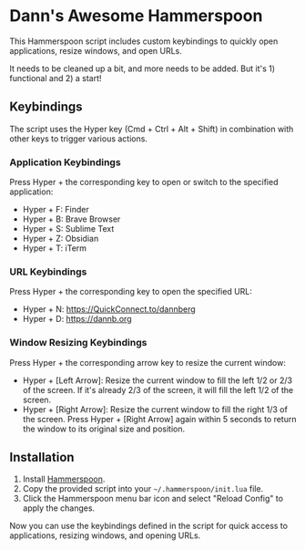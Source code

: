 # Dann's Awesome Hammerspoon

This Hammerspoon script includes custom keybindings to quickly open applications, resize windows, and open URLs.

It needs to be cleaned up a bit, and more needs to be added. But it's 1) functional and 2) a start!

## Keybindings

The script uses the Hyper key (Cmd + Ctrl + Alt + Shift) in combination with other keys to trigger various actions.

### Application Keybindings

Press Hyper + the corresponding key to open or switch to the specified application:

- Hyper + F: Finder
- Hyper + B: Brave Browser
- Hyper + S: Sublime Text
- Hyper + Z: Obsidian
- Hyper + T: iTerm

### URL Keybindings

Press Hyper + the corresponding key to open the specified URL:

- Hyper + N: https://QuickConnect.to/dannberg
- Hyper + D: https://dannb.org

### Window Resizing Keybindings

Press Hyper + the corresponding arrow key to resize the current window:

- Hyper + [Left Arrow]: Resize the current window to fill the left 1/2 or 2/3 of the screen. If it's already 2/3 of the screen, it will fill the left 1/2 of the screen.
- Hyper + [Right Arrow]: Resize the current window to fill the right 1/3 of the screen. Press Hyper + [Right Arrow] again within 5 seconds to return the window to its original size and position.

## Installation

1. Install [Hammerspoon](https://www.hammerspoon.org/).
2. Copy the provided script into your `~/.hammerspoon/init.lua` file.
3. Click the Hammerspoon menu bar icon and select "Reload Config" to apply the changes.

Now you can use the keybindings defined in the script for quick access to applications, resizing windows, and opening URLs.
